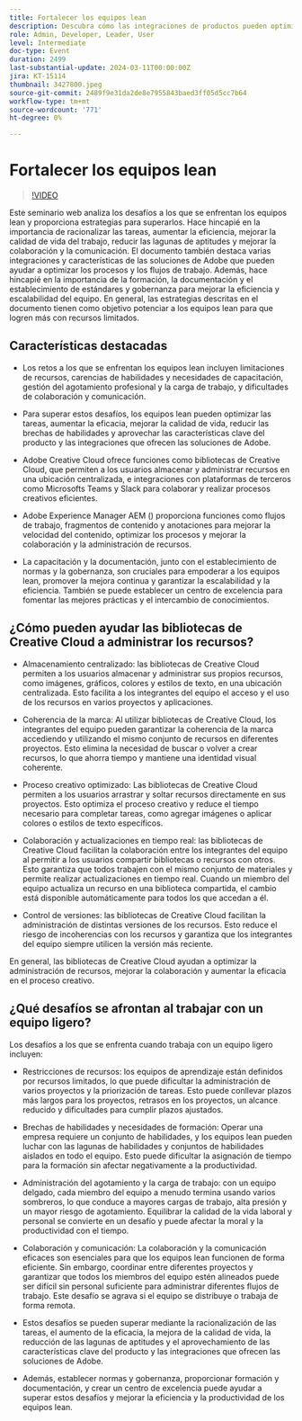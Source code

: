 ```yaml
---
title: Fortalecer los equipos lean
description: Descubra cómo las integraciones de productos pueden optimizar la administración del flujo de trabajo digital, mejorar la colaboración en equipo, garantizar que tenga un equipo eficaz y escalar los procesos empresariales.
role: Admin, Developer, Leader, User
level: Intermediate
doc-type: Event
duration: 2499
last-substantial-update: 2024-03-11T00:00:00Z
jira: KT-15114
thumbnail: 3427800.jpeg
source-git-commit: 2489f9e31da2de8e7955843baed3ff05d5cc7b64
workflow-type: tm+mt
source-wordcount: '771'
ht-degree: 0%

---
```



# Fortalecer los equipos lean

>[!VIDEO](https://video.tv.adobe.com/v/3427800/?learn=on)

Este seminario web analiza los desafíos a los que se enfrentan los equipos lean y proporciona estrategias para superarlos. Hace hincapié en la importancia de racionalizar las tareas, aumentar la eficiencia, mejorar la calidad de vida del trabajo, reducir las lagunas de aptitudes y mejorar la colaboración y la comunicación. El documento también destaca varias integraciones y características de las soluciones de Adobe que pueden ayudar a optimizar los procesos y los flujos de trabajo. Además, hace hincapié en la importancia de la formación, la documentación y el establecimiento de estándares y gobernanza para mejorar la eficiencia y escalabilidad del equipo. En general, las estrategias descritas en el documento tienen como objetivo potenciar a los equipos lean para que logren más con recursos limitados.

## Características destacadas

* Los retos a los que se enfrentan los equipos lean incluyen limitaciones de recursos, carencias de habilidades y necesidades de capacitación, gestión del agotamiento profesional y la carga de trabajo, y dificultades de colaboración y comunicación.

* Para superar estos desafíos, los equipos lean pueden optimizar las tareas, aumentar la eficacia, mejorar la calidad de vida, reducir las brechas de habilidades y aprovechar las características clave del producto y las integraciones que ofrecen las soluciones de Adobe.

* Adobe Creative Cloud ofrece funciones como bibliotecas de Creative Cloud, que permiten a los usuarios almacenar y administrar recursos en una ubicación centralizada, e integraciones con plataformas de terceros como Microsofts Teams y Slack para colaborar y realizar procesos creativos eficientes.

* Adobe Experience Manager AEM () proporciona funciones como flujos de trabajo, fragmentos de contenido y anotaciones para mejorar la velocidad del contenido, optimizar los procesos y mejorar la colaboración y la administración de recursos.

* La capacitación y la documentación, junto con el establecimiento de normas y la gobernanza, son cruciales para empoderar a los equipos lean, promover la mejora continua y garantizar la escalabilidad y la eficiencia. También se puede establecer un centro de excelencia para fomentar las mejores prácticas y el intercambio de conocimientos.

## ¿Cómo pueden ayudar las bibliotecas de Creative Cloud a administrar los recursos?

* Almacenamiento centralizado: las bibliotecas de Creative Cloud permiten a los usuarios almacenar y administrar sus propios recursos, como imágenes, gráficos, colores y estilos de texto, en una ubicación centralizada. Esto facilita a los integrantes del equipo el acceso y el uso de los recursos en varios proyectos y aplicaciones.

* Coherencia de la marca: Al utilizar bibliotecas de Creative Cloud, los integrantes del equipo pueden garantizar la coherencia de la marca accediendo y utilizando el mismo conjunto de recursos en diferentes proyectos. Esto elimina la necesidad de buscar o volver a crear recursos, lo que ahorra tiempo y mantiene una identidad visual coherente.

* Proceso creativo optimizado: Las bibliotecas de Creative Cloud permiten a los usuarios arrastrar y soltar recursos directamente en sus proyectos. Esto optimiza el proceso creativo y reduce el tiempo necesario para completar tareas, como agregar imágenes o aplicar colores o estilos de texto específicos.

* Colaboración y actualizaciones en tiempo real: las bibliotecas de Creative Cloud facilitan la colaboración entre los integrantes del equipo al permitir a los usuarios compartir bibliotecas o recursos con otros. Esto garantiza que todos trabajen con el mismo conjunto de materiales y permite realizar actualizaciones en tiempo real. Cuando un miembro del equipo actualiza un recurso en una biblioteca compartida, el cambio está disponible automáticamente para todos los que accedan a él.

* Control de versiones: las bibliotecas de Creative Cloud facilitan la administración de distintas versiones de los recursos. Esto reduce el riesgo de incoherencias con los recursos y garantiza que los integrantes del equipo siempre utilicen la versión más reciente.

En general, las bibliotecas de Creative Cloud ayudan a optimizar la administración de recursos, mejorar la colaboración y aumentar la eficacia en el proceso creativo.

## ¿Qué desafíos se afrontan al trabajar con un equipo ligero?

Los desafíos a los que se enfrenta cuando trabaja con un equipo ligero incluyen:

* Restricciones de recursos: los equipos de aprendizaje están definidos por recursos limitados, lo que puede dificultar la administración de varios proyectos y la priorización de tareas. Esto puede conllevar plazos más largos para los proyectos, retrasos en los proyectos, un alcance reducido y dificultades para cumplir plazos ajustados.

* Brechas de habilidades y necesidades de formación: Operar una empresa requiere un conjunto de habilidades, y los equipos lean pueden luchar con las lagunas de habilidades y conjuntos de habilidades aislados en todo el equipo. Esto puede dificultar la asignación de tiempo para la formación sin afectar negativamente a la productividad.

* Administración del agotamiento y la carga de trabajo: con un equipo delgado, cada miembro del equipo a menudo termina usando varios sombreros, lo que conduce a mayores cargas de trabajo, alta presión y un mayor riesgo de agotamiento. Equilibrar la calidad de la vida laboral y personal se convierte en un desafío y puede afectar la moral y la productividad con el tiempo.

* Colaboración y comunicación: La colaboración y la comunicación eficaces son esenciales para que los equipos lean funcionen de forma eficiente. Sin embargo, coordinar entre diferentes proyectos y garantizar que todos los miembros del equipo estén alineados puede ser difícil sin personal suficiente para administrar diferentes flujos de trabajo. Este desafío se agrava si el equipo se distribuye o trabaja de forma remota.

* Estos desafíos se pueden superar mediante la racionalización de las tareas, el aumento de la eficacia, la mejora de la calidad de vida, la reducción de las lagunas de aptitudes y el aprovechamiento de las características clave del producto y las integraciones que ofrecen las soluciones de Adobe.

* Además, establecer normas y gobernanza, proporcionar formación y documentación, y crear un centro de excelencia puede ayudar a superar estos desafíos y mejorar la eficiencia y la productividad de los equipos lean.